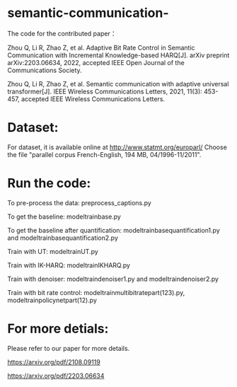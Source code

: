 # semantic-communication-
The code for the contributed paper：

Zhou Q, Li R, Zhao Z, et al. Adaptive Bit Rate Control in Semantic Communication with Incremental Knowledge-based HARQ[J]. arXiv preprint arXiv:2203.06634, 2022, accepted IEEE Open Journal of the Communications Society.

Zhou Q, Li R, Zhao Z, et al. Semantic communication with adaptive universal transformer[J]. IEEE Wireless Communications Letters, 2021, 11(3): 453-457,
accepted IEEE Wireless Communications Letters.

# Dataset:
For dataset, it is available online at http://www.statmt.org/europarl/
Choose the file "parallel corpus French-English, 194 MB, 04/1996-11/2011".

# Run the code:
To pre-process the data: preprocess_captions.py

To get the baseline: modeltrainbase.py

To get the baseline after quantification: modeltrainbasequantification1.py and modeltrainbasequantification2.py

Train with UT: modeltrainUT.py 

Train with IK-HARQ: modeltrainIKHARQ.py

Train with denoiser: modeltraindenoiser1.py and modeltraindenoiser2.py

Train with bit rate control: modeltrainmultibitratepart(123).py, modeltrainpolicynetpart(12).py

# For more detials:

Please refer to our paper for more details.

https://arxiv.org/pdf/2108.09119

https://arxiv.org/pdf/2203.06634
